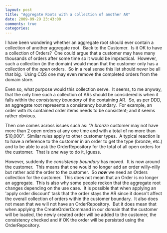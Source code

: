 ```yaml
---
layout: post
title: "Aggregate Roots with a collection of another AR"
date: 2009-09-29 23:43:00
comments: true
categories: 
---
```


<p>I have been wondering whether an aggregate root should ever contain a collection of another aggregate root.&nbsp; Back to the Customer.&nbsp; Is it OK to have a collection of Orders?&nbsp; One could argue that a customer may have many thousands of orders after some time so it would be impractical.&nbsp; However, such a collection (in the domain) would mean that the customer only has a collection of the <em>open</em> orders.&nbsp; So in a real sense this list should never be all that big.&nbsp; Using CQS one may even remove the completed orders from the domain store.</p>
<p>Even so, what purpose would this collection serve.&nbsp; It seems, to me anyway, that the only time such a collection of ARs should be considered is when it falls within the <em>consistency boundary</em> of the containing AR.&nbsp; So, as per DDD, an aggregate root represents a consistency boundary.&nbsp; For example, an order with its contained order items needs to be consistent; and it seems rather obvious.</p>
<p>Then one comes across issues such as: "A <em>bronze</em> customer may not have more than 2 open orders at any one time and with a total of no more than $10,000".&nbsp; Similar rules apply to other customer types.&nbsp; A typical reaction is to have a reference to the customer in an order to get the type (bronze, etc.) and to be able to ask the OrderRepository for the total of all open orders for the customer.&nbsp; That is <em>one</em> way to do it, Iguess.</p>
<p>However, suddenly the <em>consistency boundary</em> has moved.&nbsp; It is now around the customer.&nbsp; This means that one would no longer add an order willy-nilly but rather add the order to the customer.&nbsp; So <em><strong>now</strong></em> we need an Orders collection for the customer.&nbsp; This does not mean that an Order is no longer an aggregate.&nbsp; This is also why some people reckon that the aggregate root changes depending on the use case.&nbsp; It is possible that when applying an 'apply order discount' task that the order stays the AR since it doesn't affect the overall collection of orders within the customer boundary.&nbsp; It also does not mean that we will not have an OrderRepository.&nbsp; But it does mean that when applying the CreateOrderCommand in our domain that the customer will be loaded, the newly created order will be added to the customer, the consistency checked and if OK the order will be persisted using the OrderRepository.</p>